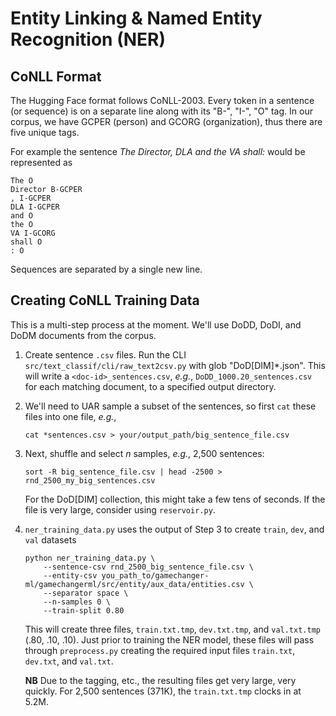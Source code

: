 # Entity Linking & Named Entity Recognition (NER)

## CoNLL Format
The Hugging Face format follows CoNLL-2003. Every token in a sentence (or sequence) is on a separate
line along with its "B-", "I-", "O" tag. In our corpus, we have GCPER (person) and GCORG (organization),
thus there are five unique tags.

For example the sentence _The Director, DLA and the VA shall:_ would be represented as
```
The O
Director B-GCPER
, I-GCPER
DLA I-GCPER
and O
the O
VA I-GCORG
shall O
: O
```
Sequences are separated by a single new line.

## Creating CoNLL Training Data
This is a multi-step process at the moment. We'll use DoDD, DoDI, and DoDM documents from the corpus.

1. Create sentence `.csv` files. Run the CLI `src/text_classif/cli/raw_text2csv.py` with glob "DoD[DIM]*.json".
This will write a `<doc-id>_sentences.csv`, _e.g._, `DoDD_1000.20_sentences.csv` for each
matching document, to a specified output directory.

2. We'll need to UAR sample a subset of the sentences, so first `cat` these files into one file, 
_e.g._, 
    ```
    cat *sentences.csv > your/output_path/big_sentence_file.csv
    ```
   
3. Next, shuffle and select *n* samples, _e.g._, 2,500 sentences:
    ```
    sort -R big_sentence_file.csv | head -2500 > rnd_2500_my_big_sentences.csv
    ```
   For the DoD[DIM] collection, this might take a few tens of seconds. If the file is very large,
   consider using `reservoir.py`.
   
4. `ner_training_data.py` uses the output of Step 3 to create `train`, `dev`, and `val` datasets
    ```
    python ner_training_data.py \
        --sentence-csv rnd_2500_big_sentence_file.csv \
        --entity-csv you_path_to/gamechanger-ml/gamechangerml/src/entity/aux_data/entities.csv \
        --separator space \
        --n-samples 0 \
        --train-split 0.80
    ```
   This will create three files, `train.txt.tmp`, `dev.txt.tmp`, and `val.txt.tmp` (.80, .10, .10). 
   Just prior to training the NER model, these files will pass through `preprocess.py` creating the required
   input files `train.txt`, `dev.txt`, and `val.txt`.
   
   **NB** Due to the tagging, etc., the resulting files get very large, very quickly. For 2,500 sentences (371K),
   the `train.txt.tmp` clocks in at 5.2M.
   
   